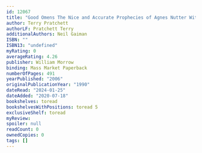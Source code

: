 ```yaml
---
id: 12067
title: "Good Omens The Nice and Accurate Prophecies of Agnes Nutter Witch"
author: Terry Pratchett
authorLF: Pratchett Terry
additionalAuthors: Neil Gaiman
ISBN: ""
ISBN13: "undefined"
myRating: 0
averageRating: 4.26
publisher: William Morrow
binding: Mass Market Paperback
numberOfPages: 491
yearPublished: "2006"
originalPublicationYear: "1990"
dateRead: "2024-01-25"
dateAdded: "2020-07-18"
bookshelves: toread
bookshelvesWithPositions: toread 5
exclusiveShelf: toread
myReview: 
spoiler: null
readCount: 0
ownedCopies: 0
tags: []
---
```


